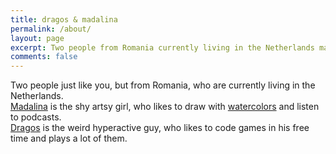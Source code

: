 ```yaml
---
title: dragos & madalina
permalink: /about/
layout: page
excerpt: Two people from Romania currently living in the Netherlands making games.
comments: false
---
```


Two people just like you, but from Romania, who are currently living in the Netherlands.
<br />
[Madalina](https://www.instagram.com/madalina_panaghie/) is the shy artsy girl, who likes to draw with [watercolors](https://shop.madalinapanaghie.com/) and listen to podcasts.
<br />
[Dragos](https://www.linkedin.com/in/dragos-daian-aa29b7a7/) is the weird hyperactive guy, who likes to code games in his free time and plays a lot of them.